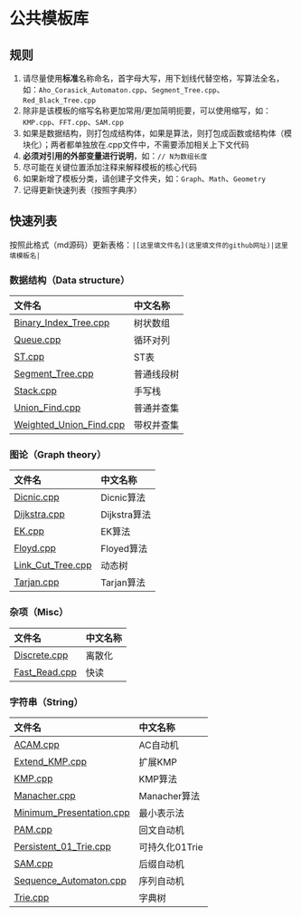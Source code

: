 # 公共模板库
## 规则
1. 请尽量使用**标准**名称命名，首字母大写，用下划线代替空格，写算法全名，如：`Aho_Corasick_Automaton.cpp`、`Segment_Tree.cpp`、`Red_Black_Tree.cpp`
2. 除非是该模板的缩写名称更加常用/更加简明扼要，可以使用缩写，如：`KMP.cpp`、`FFT.cpp`、`SAM.cpp`
3. 如果是数据结构，则打包成结构体，如果是算法，则打包成函数或结构体（模块化）；两者都单独放在.cpp文件中，不需要添加相关上下文代码
4. **必须对引用的外部变量进行说明**，如：`// N为数组长度`
5. 尽可能在关键位置添加注释来解释模板的核心代码
6. 如果新增了模板分类，请创建子文件夹，如：`Graph`、`Math`、`Geometry`
7. 记得更新快速列表（按照字典序）
## 快速列表
按照此格式（md源码）更新表格：`|[这里填文件名](这里填文件的github网址)|这里填模板名|`
### 数据结构（Data structure）
|文件名|中文名称|
|:----|:----|
|[Binary_Index_Tree.cpp](https://github.com/SZTU-AtDawn/Template/blob/main/Data%20structure/Binary_Index_Tree.cpp)|树状数组|
|[Queue.cpp](https://github.com/SZTU-AtDawn/Template/blob/main/Data%20structure/Queue.cpp)|循环对列|
|[ST.cpp](https://github.com/SZTU-AtDawn/Template/blob/main/Data%20structure/ST.cpp)|ST表|
|[Segment_Tree.cpp](https://github.com/SZTU-AtDawn/Template/blob/main/Data%20structure/Segment_Tree.cpp)|普通线段树|
|[Stack.cpp](https://github.com/SZTU-AtDawn/Template/blob/main/Data%20structure/Stack.cpp)|手写栈|
|[Union_Find.cpp](https://github.com/SZTU-AtDawn/Template/blob/main/Data%20structure/Union_Find.cpp)|普通并查集|
|[Weighted_Union_Find.cpp](https://github.com/SZTU-AtDawn/Template/blob/main/Data%20structure/Weighted_Union_Find.cpp)|带权并查集|
### 图论（Graph theory）
|文件名|中文名称|
|:----|:----|
|[Dicnic.cpp](https://github.com/SZTU-AtDawn/Template/blob/main/Graph%20theory/Dicnic.cpp)|Dicnic算法|
|[Dijkstra.cpp](https://github.com/SZTU-AtDawn/Template/blob/main/Graph%20theory/Dijkstra.cpp)|Dijkstra算法|
|[EK.cpp](https://github.com/SZTU-AtDawn/Template/blob/main/Graph%20theory/EK.cpp)|EK算法|
|[Floyd.cpp](https://github.com/SZTU-AtDawn/Template/blob/main/Graph%20theory/Floyed.cpp)|Floyed算法|
|[Link_Cut_Tree.cpp](https://github.com/SZTU-AtDawn/Template/blob/main/Graph%20theory/Link_Cut_Tree.cpp)|动态树|
|[Tarjan.cpp](https://github.com/SZTU-AtDawn/Template/blob/main/Graph%20theory/Tarjan.cpp)|Tarjan算法|
### 杂项（Misc）
|文件名|中文名称|
|:----|:----|
|[Discrete.cpp](https://github.com/SZTU-AtDawn/Template/blob/main/Misc/Discrete.cpp)|离散化|
|[Fast_Read.cpp](https://github.com/SZTU-AtDawn/Template/blob/main/Misc/Fast_Read.cpp)|快读|
### 字符串（String）
|文件名|中文名称|
|:----|:----|
|[ACAM.cpp](https://github.com/SZTU-AtDawn/Template/blob/main/String/ACAM.cpp)|AC自动机|
|[Extend_KMP.cpp](https://github.com/SZTU-AtDawn/Template/blob/main/String/Extend_KMP.cpp)|扩展KMP|
|[KMP.cpp](https://github.com/SZTU-AtDawn/Template/blob/main/String/KMP.cpp)|KMP算法|
|[Manacher.cpp](https://github.com/SZTU-AtDawn/Template/blob/main/String/Manacher.cpp)|Manacher算法|
|[Minimum_Presentation.cpp](https://github.com/SZTU-AtDawn/Template/blob/main/String/Minimum_Presentation.cpp)|最小表示法|
|[PAM.cpp](https://github.com/SZTU-AtDawn/Template/blob/main/String/PAM.cpp)|回文自动机|
|[Persistent_01_Trie.cpp](https://github.com/SZTU-AtDawn/Template/blob/main/String/Persistent_01_Trie.cpp)|可持久化01Trie|
|[SAM.cpp](https://github.com/SZTU-AtDawn/Template/blob/main/String/SAM.cpp)|后缀自动机|
|[Sequence_Automaton.cpp](https://github.com/SZTU-AtDawn/Template/blob/main/String/Sequence_Automaton.cpp)|序列自动机|
|[Trie.cpp](https://github.com/SZTU-AtDawn/Template/blob/main/String/Trie.cpp)|字典树|
